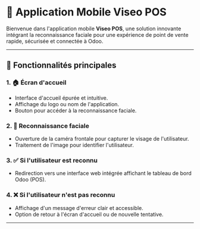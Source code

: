 

# 📱 Application Mobile Viseo POS

Bienvenue dans l'application mobile **Viseo POS**, une solution innovante intégrant la reconnaissance faciale pour une expérience de point de vente rapide, sécurisée et connectée à Odoo.

---

## 🚀 Fonctionnalités principales

### 1. 🏠 Écran d'accueil
- Interface d'accueil épurée et intuitive.
- Affichage du logo ou nom de l'application.
- Bouton pour accéder à la reconnaissance faciale.

### 2. 👤 Reconnaissance faciale
- Ouverture de la caméra frontale pour capturer le visage de l'utilisateur.
- Traitement de l'image pour identifier l'utilisateur.

### 3. ✅ Si l'utilisateur est reconnu
- Redirection vers une interface web intégrée affichant le tableau de bord Odoo (POS).

### 4. ❌ Si l'utilisateur n'est pas reconnu
- Affichage d'un message d'erreur clair et accessible.
- Option de retour à l'écran d'accueil ou de nouvelle tentative.

---